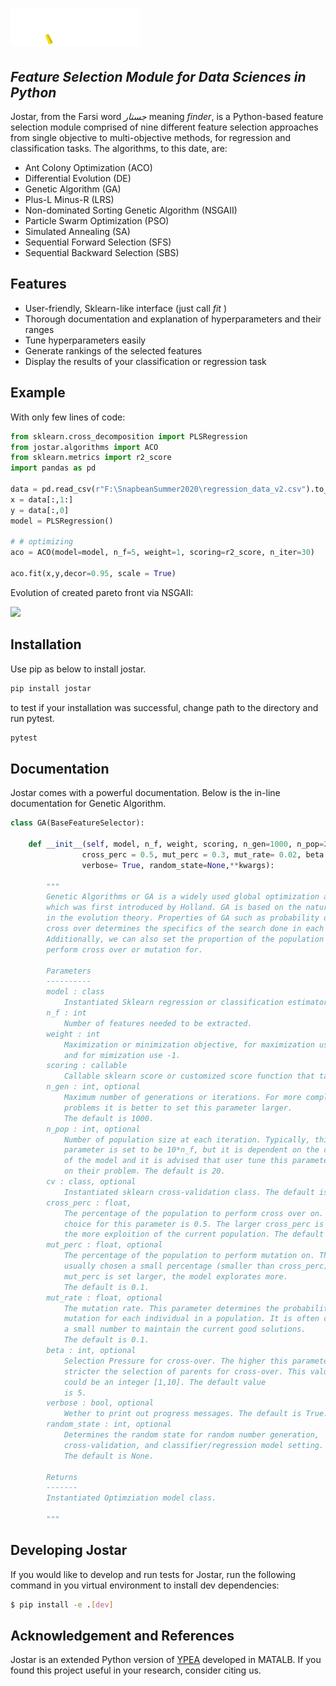 # <img alt="Jostar" src="/jostar/examples/logo_white.svg" height="60">
## _Feature Selection Module for Data Sciences in Python_

Jostar, from the Farsi word *جستار* meaning *finder*, is a Python-based feature selection module comprised of nine different feature selection approaches from single objective to multi-objective methods, for regression and classification tasks. The algorithms, to this date, are:

- Ant Colony Optimization (ACO)
- Differential Evolution (DE)
- Genetic Algorithm (GA)
- Plus-L Minus-R (LRS)
- Non-dominated Sorting Genetic Algorithm (NSGAII)
- Particle Swarm Optimization (PSO)
- Simulated Annealing (SA)
- Sequential Forward Selection (SFS)
- Sequential Backward Selection (SBS)

## Features

- User-friendly, Sklearn-like interface (just call _fit_ )
- Thorough documentation and explanation of hyperparameters and their ranges  
- Tune hyperparameters easily 
- Generate rankings of the selected features  
- Display the results of your classification or regression task

## Example
With only few lines of code:
```python
from sklearn.cross_decomposition import PLSRegression
from jostar.algorithms import ACO
from sklearn.metrics import r2_score
import pandas as pd

data = pd.read_csv(r"F:\SnapbeanSummer2020\regression_data_v2.csv").to_numpy()
x = data[:,1:]
y = data[:,0]
model = PLSRegression()

# # optimizing 
aco = ACO(model=model, n_f=5, weight=1, scoring=r2_score, n_iter=30)

aco.fit(x,y,decor=0.95, scale = True)
```

Evolution of created pareto front via NSGAII:

![](https://github.com/yxoos/jostar/blob/main/jostar/examples/pareto_front.gif)


## Installation
Use pip as below to install jostar.

```sh
pip install jostar
```

to test if your installation was successful, change path to the directory and run pytest.

```sh
pytest
```

## Documentation
Jostar comes with a powerful documentation. Below is the in-line documentation for Genetic Algorithm. 

```python
class GA(BaseFeatureSelector):

    def __init__(self, model, n_f, weight, scoring, n_gen=1000, n_pop=20 , cv=None,                                
				cross_perc = 0.5, mut_perc = 0.3, mut_rate= 0.02, beta = 5,
				verbose= True, random_state=None,**kwargs):

        """
        Genetic Algorithms or GA is a widely used global optimization algorithm 
        which was first introduced by Holland. GA is based on the natural selection
        in the evolution theory. Properties of GA such as probability of mutation and 
        cross over determines the specifics of the search done in each iteration.
        Additionally, we can also set the proportion of the population we want to
        perform cross over or mutation for. 
                
        Parameters
        ----------
        model : class
            Instantiated Sklearn regression or classification estimator.
        n_f : int
            Number of features needed to be extracted.
        weight : int
            Maximization or minimization objective, for maximization use +1
            and for mimization use -1.
        scoring : callable
            Callable sklearn score or customized score function that takes in y_pred and y_true                                                
        n_gen : int, optional
            Maximum number of generations or iterations. For more complex 
            problems it is better to set this parameter larger. 
            The default is 1000.
        n_pop : int, optional
            Number of population size at each iteration. Typically, this 
            parameter is set to be 10*n_f, but it is dependent on the complexity 
            of the model and it is advised that user tune this parameter based 
            on their problem. The default is 20.
        cv : class, optional
            Instantiated sklearn cross-validation class. The default is None.
        cross_perc : float, 
            The percentage of the population to perform cross over on. A common 
            choice for this parameter is 0.5. The larger cross_perc is chosen,
            the more exploition of the current population. The default is 0.5.
        mut_perc : float, optional
            The percentage of the population to perform mutation on. This is 
            usually chosen a small percentage (smaller than cross_perc). As 
            mut_perc is set larger, the model explorates more. 
            The default is 0.1.
        mut_rate : float, optional
            The mutation rate. This parameter determines the probability of 
            mutation for each individual in a population. It is often chosen 
            a small number to maintain the current good solutions.
            The default is 0.1.
        beta : int, optional
            Selection Pressure for cross-over. The higher this parameter the 
            stricter the selection of parents for cross-over. This value
            could be an integer [1,10]. The default value
            is 5.        
        verbose : bool, optional
            Wether to print out progress messages. The default is True.
        random_state : int, optional
            Determines the random state for random number generation, 
            cross-validation, and classifier/regression model setting. 
            The default is None.

        Returns
        -------
        Instantiated Optimziation model class.

        """
```

## Developing Jostar
If you would like to develop and run tests for Jostar, run the following command in you virtual environment to install dev dependencies:

```bash
$ pip install -e .[dev]
```

## Acknowledgement and References

Jostar is an extended Python version of [YPEA](https://github.com/smkalami/ypea) developed in MATALB.
If you found this project useful in your research, consider citing us.
